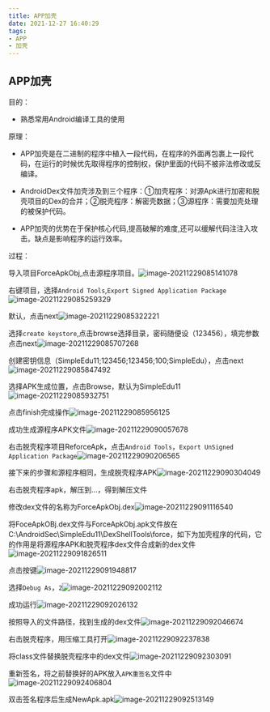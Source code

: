 ```yaml
---
title: APP加壳
date: 2021-12-27 16:40:29
tags: 
- APP 
- 加壳
---
```

## APP加壳
目的：
* 熟悉常用Android编译工具的使用

原理：
* APP加壳是在二进制的程序中植入一段代码，在程序的外面再包裹上一段代码，在运行的时候优先取得程序的控制权，保护里面的代码不被非法修改或反编译。

* AndroidDex文件加壳涉及到三个程序：①加壳程序：对源Apk进行加密和脱壳项目的Dex的合并；②脱壳程序：解密壳数据；③源程序：需要加壳处理的被保护代码。

* APP加壳的优势在于保护核心代码,提高破解的难度,还可以缓解代码注注入攻击。缺点是影响程序的运行效率。

过程：

导入项目ForceApkObj,点击源程序项目。![image-20211229085141078](http://121.5.125.62:88/image/APP%E5%8A%A0%E5%A3%B3/image-20211229085141078.png)

右键项目，选择`Android Tools`,`Export Signed Application Package`![image-20211229085259329](http://121.5.125.62:88/image/APP%E5%8A%A0%E5%A3%B3/image-20211229085259329.png)

默认，点击next![image-20211229085322221](http://121.5.125.62:88/image/APP%E5%8A%A0%E5%A3%B3/image-20211229085322221.png)

选择`create keystore`,点击browse选择目录，密码随便设（123456），填完参数点击next![image-20211229085707268](http://121.5.125.62:88/image/APP%E5%8A%A0%E5%A3%B3/image-20211229085707268.png)

创建密钥信息（SimpleEdu11;123456;123456;100;SimpleEdu），点击next![image-20211229085847492](http://121.5.125.62:88/image/APP%E5%8A%A0%E5%A3%B3/image-20211229085847492.png)

选择APK生成位置，点击Browse，默认为SimpleEdu11![image-20211229085932751](http://121.5.125.62:88/image/APP%E5%8A%A0%E5%A3%B3/image-20211229085932751.png)

点击finish完成操作![image-20211229085956125](http://121.5.125.62:88/image/APP%E5%8A%A0%E5%A3%B3/image-20211229085956125.png)

成功生成源程序APK文件![image-20211229090057678](http://121.5.125.62:88/image/APP%E5%8A%A0%E5%A3%B3/image-20211229090057678.png)

右击脱壳程序项目ReforceApk，点击`Android Tools`，`Export UnSigned Application Package`![image-20211229090206565](http://121.5.125.62:88/image/APP%E5%8A%A0%E5%A3%B3/image-20211229090206565.png)

接下来的步骤和源程序相同，生成脱壳程序APK![image-20211229090304049](http://121.5.125.62:88/image/APP%E5%8A%A0%E5%A3%B3/image-20211229090304049.png)

右击脱壳程序apk，解压到…，得到解压文件

修改dex文件的名称为ForceApkObj.dex![image-20211229091116540](http://121.5.125.62:88/image/APP%E5%8A%A0%E5%A3%B3/image-20211229091116540.png)

将FoceApkOBj.dex文件与ForceApkObj.apk文件放在C:\AndroidSec\SimpleEdu11\DexShellTools\force，如下为加壳程序的代码，它的作用是将源程序APK和脱壳程序dex文件合成新的dex文件![image-20211229091826511](http://121.5.125.62:88/image/APP%E5%8A%A0%E5%A3%B3/image-20211229091826511.png)

点击按键![image-20211229091948817](http://121.5.125.62:88/image/APP%E5%8A%A0%E5%A3%B3/image-20211229091948817.png)

选择`Debug As`，`2`![image-20211229092002112](http://121.5.125.62:88/image/APP%E5%8A%A0%E5%A3%B3/image-20211229092002112.png)

成功运行![image-20211229092026132](http://121.5.125.62:88/image/APP%E5%8A%A0%E5%A3%B3/image-20211229092026132.png)

按照导入的文件路径，找到生成的dex文件![image-20211229092046674](http://121.5.125.62:88/image/APP%E5%8A%A0%E5%A3%B3/image-20211229092046674.png)

右击脱壳程序，用压缩工具打开![image-20211229092237838](http://121.5.125.62:88/image/APP%E5%8A%A0%E5%A3%B3/image-20211229092237838.png)

将class文件替换脱壳程序中的dex文件![image-20211229092303091](http://121.5.125.62:88/image/APP%E5%8A%A0%E5%A3%B3/image-20211229092303091.png)

重新签名，将之前替换好的APK放入`APK重签名`文件中![image-20211229092406804](http://121.5.125.62:88/image/APP%E5%8A%A0%E5%A3%B3/image-20211229092406804.png)

双击签名程序后生成NewApk.apk![image-20211229092513149](http://121.5.125.62:88/image/APP%E5%8A%A0%E5%A3%B3/image-20211229092513149.png)

